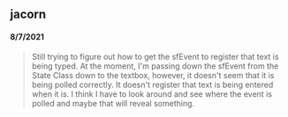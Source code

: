 jacorn
------

#### 8/7/2021
> Still trying to figure out how to get the sfEvent to register that text is being typed. At the moment, I'm passing down the sfEvent from the State Class down to the textbox, however, it doesn't seem that it is being polled correctly. It doesn't register that text is being entered when it is. I think I have to look around and see where the event is polled and maybe that will reveal something.